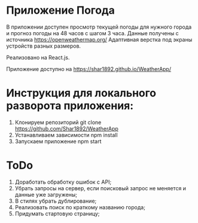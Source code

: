 # Приложение Погода

В приложении доступен просмотр текущей погоды для нужного города и прогноз погоды на 48 часов с шагом 3 часа.
Данные получены с источника https://openweathermap.org/
Адаптивная верстка под экраны устройств разных размеров.

Реализовано на React.js.

Приложение доступно на https://shar1892.github.io/WeatherApp/

# Инструкция для локального разворота приложения:

1. Клонируем репозиторий git clone https://github.com/Shar1892/WeatherApp
2. Устанавливаем зависимости npm install
3. Запускаем приложение npm start


# ToDo
1. Доработать обработку ошибок с API;
2. Убрать запросы на сервер, если поисковый запрос не меняется и данные уже загружены;
3. В стилях убрать дублирование;
4. Реализовать поиск по краткому названию города;
5. Придумать стартовую страницу;
